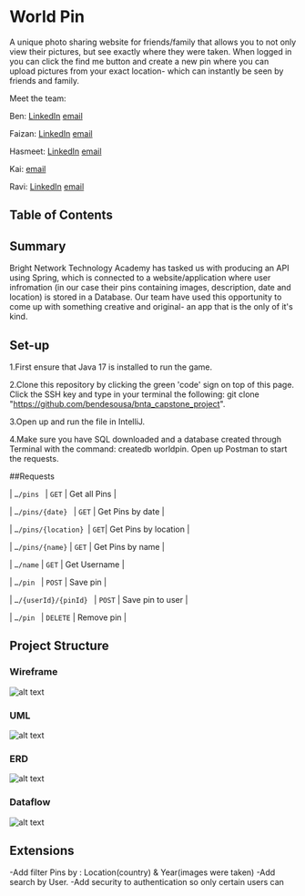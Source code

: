 # World Pin

A unique photo sharing website for friends/family that allows you to not only view their pictures, but see exactly where they were taken. When logged in you can click the find me button and create a new pin where you can upload pictures from your exact location- which can instantly be seen by friends and family.

Meet the team:

Ben: [LinkedIn](https://www.linkedin.com/in/ben-de-sousa-13a669217/)
[email](bdsousa069@gmail.com)

Faizan: [LinkedIn](https://www.linkedin.com/in/fkhan38/)
[email](faizanahmkhan@gmail.com)

Hasmeet: [LinkedIn](https://www.linkedin.com/in/hasmeet-k-30680759/)
[email](hasmeetkaur.hk@gmail.com)

Kai: [email](Owenkaic@gmail.com)

Ravi: [LinkedIn](https://www.linkedin.com/in/ravihussein-patel/)
[email](ravihusseinpatel@gmail.com)


## Table of Contents



## Summary

Bright Network Technology Academy has tasked us with producing an API using Spring, which is connected to a website/application where user infromation (in our case their pins containing images, description, date and location) is stored in a Database. Our team have used this opportunity to come up with something creative and original- an app that is the only of it's kind.


## Set-up

1.First ensure that Java 17 is installed to run the game.

2.Clone this repository by clicking the green 'code' sign on top of this page. Click the SSH key and type in your terminal the following: git clone "https://github.com/bendesousa/bnta_capstone_project".

3.Open up and run the file in IntelliJ.

4.Make sure you have SQL downloaded and a database created through Terminal with the command: createdb worldpin.
Open up Postman to start the requests.

##Requests

| `…/pins ` | `GET` | Get all Pins |

| `…/pins/{date} ` | `GET` | Get Pins by date |

| `…/pins/{location} `| `GET`| Get Pins by location |

| `…/pins/{name}` | `GET` | Get Pins by name |

| `…/name` | `GET` | Get Username |

| `…/pin ` | `POST` | Save pin |

| `…/{userId}/{pinId} ` | `POST` | Save pin to user |

| `…/pin ` | `DELETE` | Remove pin |



## Project Structure

### Wireframe
![alt text](https://github.com/bendesousa/bnta_capstone_project/blob/main/pic_wireframe.png)

### UML
![alt text](https://github.com/bendesousa/bnta_capstone_project/blob/main/UML.png)

### ERD
![alt text](https://github.com/bendesousa/bnta_capstone_project/blob/main/Capstone_ERD.svg)

### Dataflow
![alt text](https://github.com/bendesousa/bnta_capstone_project/blob/main/capstone_dataflow.png)


## Extensions

-Add filter Pins by : Location(country) & Year(images were taken)
-Add search by User.
-Add security to authentication so only certain users can 

